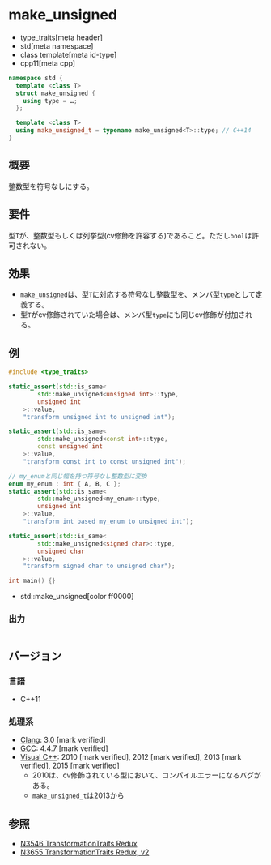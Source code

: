 # make_unsigned
* type_traits[meta header]
* std[meta namespace]
* class template[meta id-type]
* cpp11[meta cpp]

```cpp
namespace std {
  template <class T>
  struct make_unsigned {
    using type = …;
  };

  template <class T>
  using make_unsigned_t = typename make_unsigned<T>::type; // C++14
}
```

## 概要
整数型を符号なしにする。


## 要件
型`T`が、整数型もしくは列挙型(cv修飾を許容する)であること。ただし`bool`は許可されない。


## 効果
- `make_unsigned`は、型`T`に対応する符号なし整数型を、メンバ型`type`として定義する。
- 型`T`がcv修飾されていた場合は、メンバ型`type`にも同じcv修飾が付加される。


## 例
```cpp example
#include <type_traits>

static_assert(std::is_same<
        std::make_unsigned<unsigned int>::type,
        unsigned int
    >::value,
    "transform unsigned int to unsigned int");

static_assert(std::is_same<
        std::make_unsigned<const int>::type,
        const unsigned int
    >::value,
    "transform const int to const unsigned int");

// my_enumと同じ幅を持つ符号なし整数型に変換
enum my_enum : int { A, B, C };
static_assert(std::is_same<
        std::make_unsigned<my_enum>::type,
        unsigned int
    >::value,
    "transform int based my_enum to unsigned int");

static_assert(std::is_same<
        std::make_unsigned<signed char>::type,
        unsigned char
    >::value,
    "transform signed char to unsigned char");

int main() {}
```
* std::make_unsigned[color ff0000]

### 出力
```
```

## バージョン
### 言語
- C++11

### 処理系
- [Clang](/implementation.md#clang): 3.0 [mark verified]
- [GCC](/implementation.md#gcc): 4.4.7 [mark verified]
- [Visual C++](/implementation.md#visual_cpp): 2010 [mark verified], 2012 [mark verified], 2013 [mark verified], 2015 [mark verified]
	- 2010は、cv修飾されている型において、コンパイルエラーになるバグがある。
	- `make_unsigned_t`は2013から


## 参照
- [N3546 TransformationTraits Redux](http://www.open-std.org/jtc1/sc22/wg21/docs/papers/2013/n3546.pdf)
- [N3655 TransformationTraits Redux, v2](http://www.open-std.org/jtc1/sc22/wg21/docs/papers/2013/n3655.pdf)
